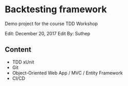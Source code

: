 # Backtesting framework
Demo project for the course TDD Workshop

Edit: December 20, 2017
Edit By: Suthep

## Content
* TDD xUnit
* Git
* Object-Oriented Web App / MVC / Entity Framework
* CI/CD
